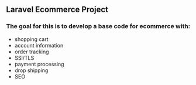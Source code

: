## Laravel Ecommerce Project


### The goal for this is to develop a base code for ecommerce with:
* shopping cart
* account information
* order tracking
* SSl/TLS
* payment processing
* drop shipping
* SEO


